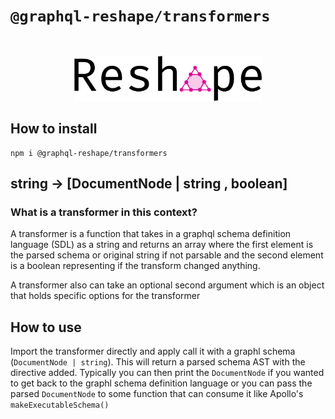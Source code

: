 # `@graphql-reshape/transformers`

<p align="center" style="margin-top: 3rem;"><img src="https://github.com/zieka/graphql-reshape/raw/master/graphql-reshape-logo.svg?sanitize=true" width="300px" alt="GraphQL Reshape Logo"></p>

## How to install

```
npm i @graphql-reshape/transformers
```

## string -> [DocumentNode | string , boolean]

### What is a transformer in this context?

A transformer is a function that takes in a graphql schema definition language (SDL) as a string and returns an array where the first element is the parsed schema or original string if not parsable and the second element is a boolean representing if the transform changed anything.

A transformer also can take an optional second argument which is an object that holds specific options for the transformer

## How to use

Import the transformer directly and apply call it with a graphl schema (`DocumentNode | string`). This will return a parsed schema AST with the directive added. Typically you can then print the `DocumentNode` if you wanted to get back to the graphl schema definition language or you can pass the parsed `DocumentNode` to some function that can consume it like Apollo's `makeExecutableSchema()`

